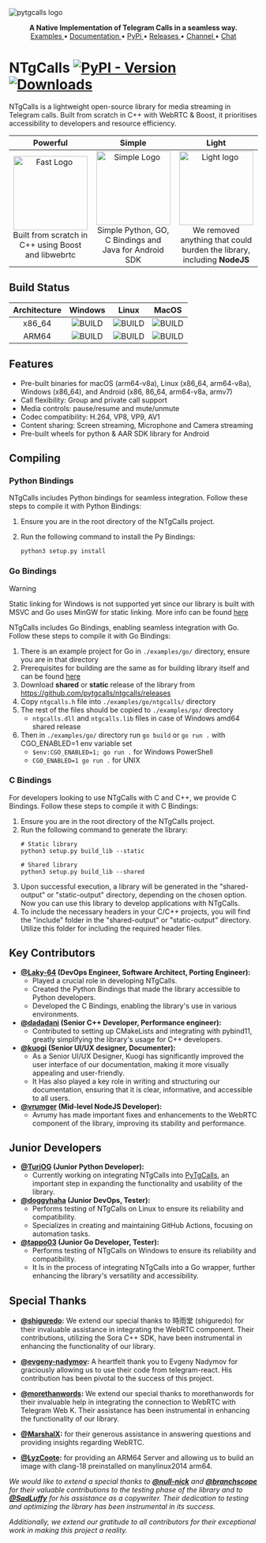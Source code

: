 <img src="https://raw.githubusercontent.com/pytgcalls/ntgcalls/master/.github/images/banner.png" alt="pytgcalls logo" />
<p align="center">
    <b>A Native Implementation of Telegram Calls in a seamless way.</b>
    <br>
    <a href="https://github.com/pytgcalls/ntgcalls/tree/master/examples">
        Examples
    </a>
    •
    <a href="https://pytgcalls.github.io/">
        Documentation
    </a>
    •
    <a href="https://pypi.org/project/ntgcalls/">
        PyPi
    </a>
    •
    <a href="https://github.com/pytgcalls/ntgcalls/releases">
        Releases
    </a>
    •
    <a href="https://t.me/pytgcallsnews">
        Channel
    </a>
    •
    <a href="https://t.me/pytgcallschat">
        Chat
    </a>
</p>

# NTgCalls [![PyPI - Version](https://img.shields.io/pypi/v/ntgcalls?logo=python&logoColor=%23959DA5&label=pypi&labelColor=%23282f37)](https://pypi.org/project/ntgcalls/) [![Downloads](https://img.shields.io/pepy/dt/ntgcalls?logoColor=%23959DA5&labelColor=%23282f37&color=%2328A745)](https://pepy.tech/project/ntgcalls)
NTgCalls is a lightweight open-source library for media streaming in Telegram calls. Built from scratch in C++ with WebRTC & Boost, it prioritises accessibility to developers and resource efficiency.

|                                                                                     Powerful                                                                                      |                                                                                            Simple                                                                                            |                                                                                                   Light                                                                                                    |
|:---------------------------------------------------------------------------------------------------------------------------------------------------------------------------------:|:--------------------------------------------------------------------------------------------------------------------------------------------------------------------------------------------:|:----------------------------------------------------------------------------------------------------------------------------------------------------------------------------------------------------------:|
| <img src="https://raw.githubusercontent.com/pytgcalls/ntgcalls/master/.github/images/fast.gif" width=150 alt="Fast Logo"/><br>Built from scratch in C++ using Boost and libwebrtc | <img src="https://raw.githubusercontent.com/pytgcalls/ntgcalls/master/.github/images/simple.gif" width=150 alt="Simple Logo"/><br>Simple Python, GO, C Bindings and Java for Android SDK<br> | <img src="https://raw.githubusercontent.com/pytgcalls/ntgcalls/master/.github/images/light.gif" width=150 alt="Light logo"/><br>We removed anything that could burden the library, including <b>NodeJS</b> |

## Build Status
| Architecture |                                                                   Windows                                                                   |                                                                Linux                                                                |                                                                  MacOS                                                                  |
|:------------:|:-------------------------------------------------------------------------------------------------------------------------------------------:|:-----------------------------------------------------------------------------------------------------------------------------------:|:---------------------------------------------------------------------------------------------------------------------------------------:|
|    x86_64    |   ![BUILD](https://img.shields.io/badge/build-passing-dark_green?logo=windows11&logoColor=%23959DA5&labelColor=%23282f37&color=%2328A745)   | ![BUILD](https://img.shields.io/badge/build-passing-dark_green?logo=linux&logoColor=%23959DA5&labelColor=%23282f37&color=%2328A745) | ![BUILD](https://img.shields.io/badge/build-unsupported-dark_green?logo=apple&logoColor=%23959DA5&labelColor=%23282f37&color=%23959DA5) |
|    ARM64     | ![BUILD](https://img.shields.io/badge/build-unsupported-dark_green?logo=windows11&logoColor=%23959DA5&labelColor=%23282f37&color=%23959DA5) | ![BUILD](https://img.shields.io/badge/build-passing-dark_green?logo=linux&logoColor=%23959DA5&labelColor=%23282f37&color=%2328A745) |   ![BUILD](https://img.shields.io/badge/build-passing-dark_green?logo=apple&logoColor=%23959DA5&labelColor=%23282f37&color=%2328A745)   |

## Features
- Pre-built binaries for macOS (arm64-v8a), Linux (x86_64, arm64-v8a), Windows (x86_64), and Android (x86, 86_64, arm64-v8a, armv7)
- Call flexibility: Group and private call support
- Media controls: pause/resume and mute/unmute
- Codec compatibility: H.264, VP8, VP9, AV1
- Content sharing: Screen streaming, Microphone and Camera streaming
- Pre-built wheels for python & AAR SDK library for Android

## Compiling

### Python Bindings
NTgCalls includes Python bindings for seamless integration. Follow these steps to compile it with Python Bindings:
1. Ensure you are in the root directory of the NTgCalls project.
2. Run the following command to install the Py Bindings:

   ```shell
   python3 setup.py install
   ```
### Go Bindings
> [!WARNING]
> Static linking for Windows is not supported yet since our library is built with MSVC and Go uses MinGW for static linking.
> More info can be found [here](https://github.com/golang/go/issues/63903)

NTgCalls includes Go Bindings, enabling seamless integration with Go. Follow these steps to compile it with Go Bindings:
1. There is an example project for Go in `./examples/go/` directory, ensure you are in that directory
2. Prerequisites for building are the same as for building library itself and can be found [here](https://pytgcalls.github.io/NTgCalls/Build%20Guide#Installing=Prerequisites)
3. Download **shared** or **static** release of the library from https://github.com/pytgcalls/ntgcalls/releases
4. Copy `ntgcalls.h` file into `./examples/go/ntgcalls/` directory
5. The rest of the files should be copied to `./examples/go/` directory
    * `ntgcalls.dll` and `ntgcalls.lib` files in case of Windows amd64 shared release
6. Then in `./examples/go/` directory run `go build` or `go run .` with CGO_ENABLED=1 env variable set
    * `$env:CGO_ENABLED=1; go run .` for Windows PowerShell
    * `CGO_ENABLED=1 go run .` for UNIX


### C Bindings
For developers looking to use NTgCalls with C and C++, we provide C Bindings. Follow these steps to compile it with C Bindings:
1. Ensure you are in the root directory of the NTgCalls project.
2. Run the following command to generate the library:
   ```shell
   # Static library
   python3 setup.py build_lib --static
   
   # Shared library
   python3 setup.py build_lib --shared
   ```
3. Upon successful execution, a library will be generated in the "shared-output" or "static-output" directory, depending on the chosen option.
   Now you can use this library to develop applications with NTgCalls.
4. To include the necessary headers in your C/C++ projects, you will find the "include" folder in the "shared-output" or "static-output" directory.
   Utilize this folder for including the required header files.

## Key Contributors
* <b><a href="https://github.com/Laky-64">@Laky-64</a> (DevOps Engineer, Software Architect, Porting Engineer):</b>
    * Played a crucial role in developing NTgCalls.
    * Created the Python Bindings that made the library accessible to Python developers.
    * Developed the C Bindings, enabling the library's use in various environments.
* <b><a href="https://github.com/dadadani">@dadadani</a> (Senior C++ Developer, Performance engineer):</b>
    * Contributed to setting up CMakeLists and integrating with pybind11,
      greatly simplifying the library's usage for C++ developers.
* <b><a href="https://github.com/kuogi">@kuogi</a> (Senior UI/UX designer, Documenter):</b>
    * As a Senior UI/UX Designer, Kuogi has significantly improved the user interface of our documentation,
      making it more visually appealing and user-friendly.
    * It Has also played a key role in writing and structuring our documentation, ensuring that it is clear,
      informative, and accessible to all users.
* <b><a href="https://github.com/vrumger">@vrumger</a> (Mid-level NodeJS Developer):</b>
    * Avrumy has made important fixes and enhancements to the WebRTC component of the library,
      improving its stability and performance.

## Junior Developers
* <b><a href="https://github.com/TuriOG">@TuriOG</a> (Junior Python Developer):</b>
    * Currently working on integrating NTgCalls into <a href="//github.com/pytgcalls/pytgcalls">PyTgCalls</a>, an important step
      in expanding the functionality and usability of the library.
* <b><a href="https://github.com/doggyhaha">@doggyhaha</a> (Junior DevOps, Tester):</b>
    * Performs testing of NTgCalls on Linux to ensure its reliability and compatibility.
    * Specializes in creating and maintaining GitHub Actions, focusing on automation tasks.
* <b><a href="https://github.com/tappo03">@tappo03</a> (Junior Go Developer, Tester):</b>
    * Performs testing of NTgCalls on Windows to ensure its reliability and compatibility.
    * It Is in the process of integrating NTgCalls into a Go wrapper, further enhancing the library's
      versatility and accessibility.

## Special Thanks
* <b><a href="https://github.com/shiguredo">@shiguredo</a>:</b>
  We extend our special thanks to 時雨堂 (shiguredo) for their invaluable assistance in integrating the WebRTC component. Their contributions,
  utilizing the Sora C++ SDK, have been instrumental in enhancing the functionality of our library.

* <b><a href="https://github.com/evgeny-nadymov">@evgeny-nadymov</a>:</b>
  A heartfelt thank you to Evgeny Nadymov for graciously allowing us to use their code from telegram-react.
  His contribution has been pivotal to the success of this project.

* <b><a href="https://github.com/morethanwords">@morethanwords</a>:</b>
  We extend our special thanks to morethanwords for their invaluable help in integrating the connection to WebRTC with Telegram Web K.
  Their assistance has been instrumental in enhancing the functionality of our library.

* <b><a href="https://github.com/MarshalX">@MarshalX</a>:</b> for their generous assistance in answering questions and providing insights regarding WebRTC.

* <b><a href="https://github.com/LyzCoote">@LyzCoote</a>:</b> for providing an ARM64 Server and allowing us to build an image with clang-18 preinstalled on manylinux2014 arm64.

_We would like to extend a special thanks to <b><a href='https://github.com/null-nick'>@null-nick</a></b>
and <b><a href='https://github.com/branchscope'>@branchscope</a></b> for their valuable contributions to the testing phase of the library and to
<b><a href='https://github.com/SadLuffy'>@SadLuffy</a></b> for his assistance as a copywriter.
Their dedication to testing and optimizing the library has been instrumental in its success._

_Additionally, we extend our gratitude to all contributors for their exceptional work in making this project a reality._
